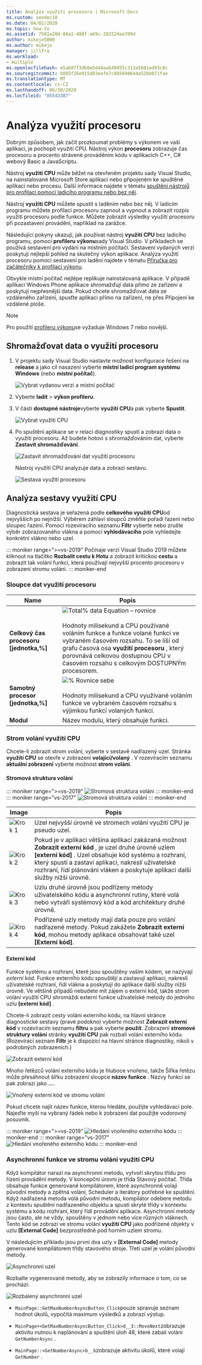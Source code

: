 ```yaml
---
title: Analýza využití procesoru | Microsoft Docs
ms.custom: seodec18
ms.date: 04/02/2020
ms.topic: how-to
ms.assetid: 7501a20d-04a1-480f-a69c-201524aa709d
author: mikejo5000
ms.author: mikejo
manager: jillfra
ms.workload:
- multiple
ms.openlocfilehash: e5ab97f3db8e5d44aa649455c313a5681ed93c8c
ms.sourcegitcommit: b885f26e015d03eafe7c885040644a52bb071fae
ms.translationtype: MT
ms.contentlocale: cs-CZ
ms.lasthandoff: 06/30/2020
ms.locfileid: "85543387"
---
```

# <a name="analyze-cpu-usage"></a>Analýza využití procesoru

Dobrým způsobem, jak začít prozkoumat problémy s výkonem ve vaší aplikaci, je pochopit využití CPU. Nástroj výkon **procesoru** zobrazuje čas procesoru a procento strávené prováděním kódu v aplikacích C++, C# webový Basic a JavaScriptu.

Nástroj **využití CPU** může běžet na otevřeném projektu sady Visual Studio, na nainstalované Microsoft Store aplikaci nebo připojeném ke spuštěné aplikaci nebo procesu. Další informace najdete v tématu [spuštění nástrojů pro profilaci pomocí ladicího programu nebo bez něj](../profiling/running-profiling-tools-with-or-without-the-debugger.md).

Nástroj **využití CPU** můžete spustit s laděním nebo bez něj. V ladicím programu můžete profilaci procesoru zapnout a vypnout a zobrazit rozpis využití procesoru podle funkce. Můžete zobrazit výsledky využití procesoru při pozastavení provádění, například na zarážce.

Následující pokyny ukazují, jak používat nástroj **využití CPU** bez ladicího programu, pomocí **profileru výkonu**sady Visual Studio. V příkladech se používá sestavení pro vydání na místním počítači. Sestavení vydaných verzí poskytují nejlepší pohled na skutečný výkon aplikace. Analýza využití procesoru pomocí sestavení pro ladění najdete v tématu [Příručka pro začátečníky k profilaci výkonu](../profiling/beginners-guide-to-performance-profiling.md).

Obvykle místní počítač nejlépe replikuje nainstalovaná aplikace. V případě aplikací Windows Phone aplikace shromažďují data přímo ze zařízení a poskytují nejpřesnější data. Pokud chcete shromažďovat data ze vzdáleného zařízení, spusťte aplikaci přímo na zařízení, ne přes Připojení ke vzdálené ploše.

>[!NOTE]
>Pro použití [profileru výkonu](../profiling/profiling-feature-tour.md)se vyžaduje Windows 7 nebo novější.

## <a name="collect-cpu-usage-data"></a>Shromažďovat data o využití procesoru

1. V projektu sady Visual Studio nastavte možnost konfigurace řešení na **release** a jako cíl nasazení vyberte **místní ladicí program systému Windows** (nebo **místní počítač**).

    ![Vybrat vydanou verzi a místní počítač](../profiling/media/cpuuse_selectreleaselocalmachine.png "Vybrat vydanou verzi a místní počítač")

1. Vyberte **ladit**  >  **výkon profileru**.

1. V části **dostupné nástroje**vyberte **využití CPU**a pak vyberte **Spustit**.

    ![Vybrat využití CPU](../profiling/media/cpuuse_lib_choosecpuusage.png "Vybrat využití CPU")

4. Po spuštění aplikace se v relaci diagnostiky spustí a zobrazí data o využití procesoru. Až budete hotovi s shromažďováním dat, vyberte **Zastavit shromažďování**.

   ![Zastavit shromažďování dat využití procesoru](../profiling/media/cpu_use_wt_stopcollection.png "Zastavit shromažďování dat využití procesoru")

   Nástroj využití CPU analyzuje data a zobrazí sestavu.

   ![Sestava využití procesoru](../profiling/media/cpu_use_wt_report.png "Sestava využití procesoru")

## <a name="analyze-the-cpu-usage-report"></a>Analýza sestavy využití CPU

Diagnostická sestava je seřazená podle **celkového využití CPU**od nejvyšších po nejnižší. Výběrem záhlaví sloupců změňte pořadí řazení nebo sloupec řazení. Pomocí rozevíracího seznamu **Filtr** vyberte nebo zrušte výběr zobrazovaného vlákna a pomocí **vyhledávacího** pole vyhledejte konkrétní vlákno nebo uzel.

::: moniker range=">=vs-2019"
Počínaje verzí Visual Studio 2019 můžete kliknout na tlačítko **Rozbalit cestu k Hotu** a zobrazit kritickou **cestu** a zobrazit tak volání funkcí, která používají nejvyšší procento procesoru v zobrazení stromu volání.
::: moniker-end

### <a name="cpu-usage-data-columns"></a><a name="BKMK_Call_tree_data_columns"></a>Sloupce dat využití procesoru

|Name|Popis|
|-|-|
|**Celkový čas procesoru [jednotka,%]**|![Total% data Equation – rovnice](../profiling/media/cpu_use_wt_totalpercentequation.png "CPU_USE_WT_TotalPercentEquation")<br /><br /> Hodnoty milisekund a CPU používané voláním funkce a funkce volané funkcí ve vybraném časovém rozsahu. To se liší od grafu časová osa **využití procesoru** , který porovnává celkovou dostupnou CPU v časovém rozsahu s celkovým DOSTUPNÝm procesorem.|
|**Samotný procesor [jednotka,%]**|![% Rovnice sebe](../profiling/media/cpu_use_wt_selflpercentequation.png "CPU_USE_WT_SelflPercentEquation")<br /><br /> Hodnoty milisekund a CPU využívané voláním funkce ve vybraném časovém rozsahu s výjimkou funkcí volaných funkcí.|
|**Modul**|Název modulu, který obsahuje funkci.

### <a name="the-cpu-usage-call-tree"></a><a name="BKMK_The_CPU_Usage_call_tree"></a>Strom volání využití CPU

Chcete-li zobrazit strom volání, vyberte v sestavě nadřazený uzel. Stránka **využití CPU** se otevře v zobrazení **volající/volaný** . V rozevíracím seznamu **aktuální zobrazení** vyberte možnost **strom volání**.

#### <a name="call-tree-structure"></a><a name="BKMK_Call_tree_structure"></a>Stromová struktura volání

::: moniker range=">=vs-2019"
![Stromová struktura volání](../profiling/media/vs-2019/cpu-use-wt-getmaxnumbercalltree-annotated.png "Stromová struktura volání")
::: moniker-end
::: moniker range="vs-2017"
![Stromová struktura volání](../profiling/media/cpu_use_wt_getmaxnumbercalltree_annotated.png "Stromová struktura volání")
::: moniker-end

|Image|Popis|
|-|-|
|![Krok 1](../profiling/media/procguid_1.png "ProcGuid_1")|Uzel nejvyšší úrovně ve stromech volání využití CPU je pseudo uzel.|
|![Krok 2](../profiling/media/procguid_2.png "ProcGuid_2")|Pokud je v aplikaci většina aplikací zakázaná možnost **Zobrazit externí kód** , je uzel druhé úrovně uzlem **[externí kód]** . Uzel obsahuje kód systému a rozhraní, který spustí a zastaví aplikaci, nakreslí uživatelské rozhraní, řídí plánování vláken a poskytuje aplikaci další služby nižší úrovně.|
|![Krok 3](../profiling/media/procguid_3.png "ProcGuid_3")|Uzlu druhé úrovně jsou podřízeny metody uživatelského kódu a asynchronní rutiny, které volá nebo vytváří systémový kód a kód architektury druhé úrovně.|
|![Krok 4](../profiling/media/procguid_4.png "ProcGuid_4")|Podřízené uzly metody mají data pouze pro volání nadřazené metody. Pokud zakážete **Zobrazit externí kód**, mohou metody aplikace obsahovat také uzel **[Externí kód]**.|

#### <a name="external-code"></a><a name="BKMK_External_Code"></a>Externí kód

Funkce systému a rozhraní, které jsou spouštěny vaším kódem, se nazývají *externí kód*. Funkce externího kódu spouštějí a zastavují aplikaci, nakreslí uživatelské rozhraní, řídí vlákna a poskytují do aplikace další služby nižší úrovně. Ve většině případů nebudete mít zájem o externí kód, takže strom volání využití CPU shromáždí externí funkce uživatelské metody do jednoho uzlu **[externí kód]** .

Chcete-li zobrazit cesty volání externího kódu, na hlavní stránce diagnostické sestavy (pravé podokno) vyberte možnost **Zobrazit externí kód** v rozevíracím seznamu **filtru** a pak vyberte **použít**. Zobrazení **stromové struktury volání** stránky **využití CPU** pak rozbalí volání externího kódu. (Rozevírací seznam **Filtr** je k dispozici na hlavní stránce diagnostiky, nikoli v podrobných zobrazeních.)

![Zobrazit externí kód](../profiling/media/cpu_use_wt_filterview.png "Zobrazit externí kód")

Mnoho řetězců volání externího kódu je hluboce vnořeno, takže Šířka řetězu může přesáhnout šířku zobrazení sloupce **název funkce** . Názvy funkcí se pak zobrazí jako **...**.

![Vnořený externí kód ve stromu volání](../profiling/media/cpu_use_wt_showexternalcodetoowide.png "Vnořený externí kód ve stromu volání")

Pokud chcete najít název funkce, kterou hledáte, použijte vyhledávací pole. Najeďte myší na vybraný řádek nebo k zobrazení dat použijte vodorovný posuvník.

::: moniker range=">=vs-2019"
![Hledání vnořeného externího kódu](../profiling/media/vs-2019/cpu-use-wt-showexternalcodetoowide-found.png "Hledání vnořeného externího kódu")
::: moniker-end
::: moniker range="vs-2017"
![Hledání vnořeného externího kódu](../profiling/media/cpu_use_wt_showexternalcodetoowide_found.png "Hledání vnořeného externího kódu")
::: moniker-end

### <a name="asynchronous-functions-in-the-cpu-usage-call-tree"></a><a name="BKMK_Asynchronous_functions_in_the_CPU_Usage_call_tree"></a>Asynchronní funkce ve stromu volání využití CPU

 Když kompilátor narazí na asynchronní metodu, vytvoří skrytou třídu pro řízení provádění metody. V koncepční úrovni je třída Stavový počítač. Třída obsahuje funkce generované kompilátorem, které asynchronně volají původní metody a zpětná volání, Scheduler a iterátory potřebné ke spuštění. Když nadřazená metoda volá původní metodu, kompilátor odebere metodu z kontextu spuštění nadřazeného objektu a spustí skryté třídy v kontextu systému a kódu rozhraní, který řídí provádění aplikace. Asynchronní metody jsou často, ale ne vždy, spouštěny v jednom nebo více různých vláknech. Tento kód se zobrazí ve stromu volání **využití CPU** jako podřízené objekty v uzlu **[External Code]** bezprostředně pod horním uzlem stromu.

V následujícím příkladu jsou první dva uzly v **[External Code]** metody generované kompilátorem třídy stavového stroje. Třetí uzel je volání původní metody.

![Asynchronní uzel](media/cpu_use_wt_getmaxnumberasync_selected.png "Asynchronní uzel")

Rozbalte vygenerované metody, aby se zobrazily informace o tom, co se prochází:

![Rozbalený asynchronní uzel](media/cpu_use_wt_getmaxnumberasync_expandedcalltree.png "Rozbalený asynchronní uzel")

- `MainPage::GetMaxNumberAsyncButton_Click`pouze spravuje seznam hodnot úkolů, vypočítá maximum výsledků a zobrazí výstup.

- `MainPage+<GetMaxNumberAsyncButton_Click>d__3::MoveNext`zobrazuje aktivitu nutnou k naplánování a spuštění úloh 48, které zabalí volání `GetNumberAsync` .

- `MainPage::<GetNumberAsync>b__b`zobrazuje aktivitu úkolů, které volají `GetNumber` .
